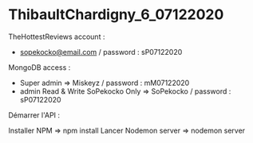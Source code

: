 # ThibaultChardigny_6_07122020

TheHottestReviews account :

- sopekocko@email.com / password : sP07122020

MongoDB access :

- Super admin => Miskeyz / password : mM07122020
- admin Read & Write SoPekocko Only => SoPekocko / password : sP07122020

Démarrer l'API :

Installer NPM => npm install
Lancer Nodemon server => nodemon server
